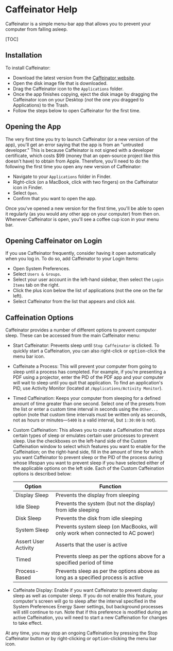 # Caffeinator Help

Caffeinator is a simple menu-bar app that allows you to prevent your computer from falling asleep. 

[TOC]

## Installation

To install Caffeinator:

* Download the latest version from the [Caffeinator website](https://aaplmath.github.io/Caffeinator). 
* Open the disk image file that is downloaded.
* Drag the Caffeinator icon to the `Applications` folder.
* Once the app finishes copying, eject the disk image by dragging the Caffeinator icon on your Desktop (*not* the one you dragged to Applications) to the Trash.
* Follow the steps below to open Caffeinator for the first time.

## Opening the App

The very first time you try to launch Caffeinator (or a new version of the app), you'll get an error saying that the app is from an "untrusted developer." This is because Caffeinator is not signed with a developer certificate, which costs $99 (money that an open-source project like this doesn't have) to obtain from Apple. Therefore, you'll need to do the following the first time you open any new version of Caffeinator:

* Navigate to your `Applications` folder in Finder.
* Right-click (on a MacBook, click with two fingers) on the Caffeinator icon in Finder.
* Select `Open`.
* Confirm that you want to open the app.

Once you've opened a new version for the first time, you'll be able to open it regularly (as you would any other app on your computer) from then on. Whenever Caffeinator is open, you'll see a coffee cup icon in your menu bar.

## Opening Caffeinator on Login

If you use Caffeinator frequently, consider having it open automatically when you log in. To do so, add Caffeinator to your Login Items:

* Open System Preferences.
* Select `Users & Groups`.
* Select your user account in the left-hand sidebar, then select the `Login Items` tab on the right.
* Click the plus icon below the list of applications (not the one on the far left).
* Select Caffeinator from the list that appears and click `Add`.

## Caffeination Options

Caffeinator provides a number of different options to prevent computer sleep. These can be accessed from the main Caffeinator menu:

* Start Caffeinator: Prevents sleep until `Stop Caffeinator` is clicked. To quickly start a Caffeination, you can also right-click or <kbd>option</kbd>-click the menu bar icon.
* Caffeinate a Process: This will prevent your computer from going to sleep until a process has completed. For example, if you're presenting a PDF using a projector, enter the PID of the PDF app and your computer will wait to sleep until you quit that application. To find an application's PID, use Activity Monitor (located at `/Applications/Activity Monitor`).
* Timed Caffeination: Keeps your computer from sleeping for a defined amount of time greater than one second. Select one of the presets from the list or enter a custom time interval in seconds using the `Other...` option (note that custom time intervals must be written only as seconds, not as hours or minutes—`5400` is a valid interval, but `1:30:00` is not).
* Custom Caffeination: This allows you to create a Caffeination that stops certain types of sleep or emulates certain user processes to prevent sleep. Use the checkboxes on the left-hand side of the Custom Caffeination window to select which features you want to enable for the Caffeination; on the right-hand side, fill in the amount of time for which you want Caffeinator to prevent sleep or the PID of the process during whose lifespan you want to prevent sleep if you have selected either of the applicable options on the left side. Each of the Custom Caffeination options is described below:

  | Option               | Function                                                     |
  | -------------------- | ------------------------------------------------------------ |
  | Display Sleep        | Prevents the display from sleeping                           |
  | Idle Sleep           | Prevents the system (but not the display) from idle sleeping |
  | Disk Sleep           | Prevents the disk from idle sleeping                         |
  | System Sleep         | Prevents system sleep (on MacBooks, will only work when connected to AC power) |
  | Assert User Activity | Asserts that the user is active                              |
  | Timed                | Prevents sleep as per the options above for a specified period of time |
  | Process-Based        | Prevents sleep as per the options above as long as a specified process is active |

* Caffeinate Display: Enable if you want Caffeinator to prevent display sleep as well as computer sleep. If you do not enable this feature, your computer's screen will go to sleep after the interval specified in the System Preferences Energy Saver settings, but background processes will still continue to run. Note that if this preference is modified during an active Caffeination, you will need to start a new Caffeination for changes to take effect.

At any time, you may stop an ongoing Caffeination by pressing the Stop Caffeinator button or by right-clicking or <kbd>option</kbd>-clicking the menu bar icon.